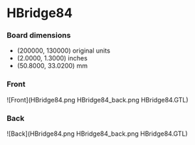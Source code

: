 # HBridge84 


### Board dimensions

* (200000, 130000) original units
* (2.0000, 1.3000) inches
* (50.8000, 33.0200) mm

### Front

 ![Front](HBridge84.png HBridge84_back.png HBridge84.GTL)


### Back

 ![Back](HBridge84.png HBridge84_back.png HBridge84.GTL)



